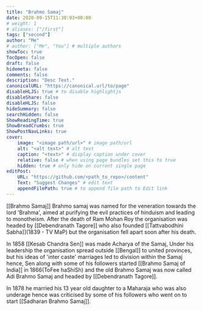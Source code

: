 ```yaml
---
title: "Brahmo Samaj"
date: 2020-09-15T11:30:03+00:00
# weight: 1
# aliases: ["/first"]
tags: ["second"]
author: "Me"
# author: ["Me", "You"] # multiple authors
showToc: true
TocOpen: false
draft: false
hidemeta: false
comments: false
description: "Desc Text."
canonicalURL: "https://canonical.url/to/page"
disableHLJS: true # to disable highlightjs
disableShare: false
disableHLJS: false
hideSummary: false
searchHidden: false
ShowReadingTime: true
ShowBreadCrumbs: true
ShowPostNavLinks: true
cover:
    image: "<image path/url>" # image path/url
    alt: "<alt text>" # alt text
    caption: "<text>" # display caption under cover
    relative: false # when using page bundles set this to true
    hidden: true # only hide on current single page
editPost:
    URL: "https://github.com/<path_to_repo>/content"
    Text: "Suggest Changes" # edit text
    appendFilePath: true # to append file path to Edit link
---
```


[[Brahmo Samaj]]
Brahmo samaj was named for the veneration towards the lord 'Brahma', aimed at purifying the evil practices of hinduism and leading to monotheism. After the death of Ram Mohan Roy the organisation was headed by [[Debendranath Tagore]] who also founded [[Tattvabodhini Sabha]](1839 - TV MaP) but the organisation fell apart soon after his death.

In 1858 [[Kesab Chandra Sen]] was made Acharya of the Samaj, Under his leadership the organisation spread outside [[Bengal]] to united provinces, but his ideas of 'inter caste' marriages led to division within the Samaj hence, Sen along with some of his followers started [[Brahmo Samaj of India]] in 1866(ToFee haShiSh) and the old Brahmo Samaj was now called Adi Brahmo Samaj and headed by [[Debendranath Tagore]].

In 1878 he married his 13 year old daughter to a Maharaja who was also underage hence was criticised by some of his followers who went on to start [[Sadharan Brahmo Samaj]].
